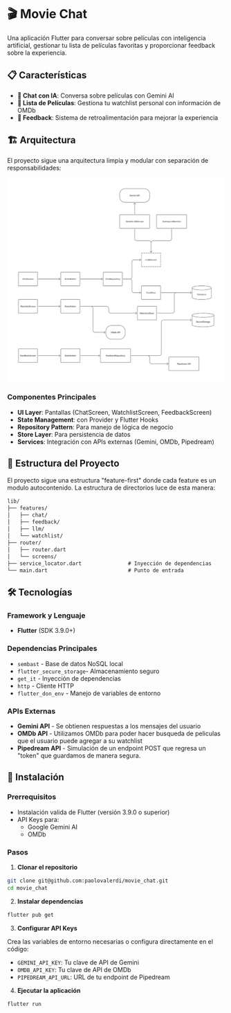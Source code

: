 # 🎬 Movie Chat

Una aplicación Flutter para conversar sobre películas con inteligencia artificial, gestionar tu lista de películas favoritas y proporcionar feedback sobre la experiencia.

## 📋 Características

- **💬 Chat con IA**: Conversa sobre películas con Gemini AI
- **🎥 Lista de Películas**: Gestiona tu watchlist personal con información de OMDb
- **📝 Feedback**: Sistema de retroalimentación para mejorar la experiencia

## 🏗️ Arquitectura

El proyecto sigue una arquitectura limpia y modular con separación de responsabilidades:

![Arquitectura del Proyecto](images/system_design.png)

### Componentes Principales

- **UI Layer**: Pantallas (ChatScreen, WatchlistScreen, FeedbackScreen)
- **State Management**: con Provider y Flutter Hooks
- **Repository Pattern**: Para manejo de lógica de negocio
- **Store Layer**: Para persistencia de datos
- **Services**: Integración con APIs externas (Gemini, OMDb, Pipedream)

## 📁 Estructura del Proyecto

El proyecto sigue una estructura "feature-first" donde cada feature es un modulo autocontenido.
La estructura de directorios luce de esta manera:

```
lib/
├── features/
│   ├── chat/
│   ├── feedback/
│   ├── llm/
│   └── watchlist/
├── router/
│   ├── router.dart
│   └── screens/
├── service_locator.dart               # Inyección de dependencias
└── main.dart                          # Punto de entrada
```

## 🛠️ Tecnologías

### Framework y Lenguaje

- **Flutter** (SDK 3.9.0+)

### Dependencias Principales

- `sembast` - Base de datos NoSQL local
- `flutter_secure_storage`- Almacenamiento seguro
- `get_it` - Inyección de dependencias
- `http` - Cliente HTTP
- `flutter_don_env` - Manejo de variables de entorno

### APIs Externas

- **Gemini API** - Se obtienen respuestas a los mensajes del usuario
- **OMDb API** - Utilizamos OMDb para poder hacer busqueda de peliculas que el usuario puede agregar a su watchlist
- **Pipedream API** - Simulación de un endpoint POST que regresa un "token" que guardamos de manera segura.

## 🚀 Instalación

### Prerrequisitos

- Instalación valida de Flutter (versión 3.9.0 o superior)
- API Keys para:
  - Google Gemini AI
  - OMDb

### Pasos

1. **Clonar el repositorio**

```bash
git clone git@github.com:paolovalerdi/movie_chat.git
cd movie_chat
```

2. **Instalar dependencias**

```bash
flutter pub get
```

3. **Configurar API Keys**

Crea las variables de entorno necesarias o configura directamente en el código:

- `GEMINI_API_KEY`: Tu clave de API de Gemini
- `OMDB_API_KEY`: Tu clave de API de OMDb
- `PIPEDREAM_API_URL`: URL de tu endpoint de Pipedream

4. **Ejecutar la aplicación**

```bash
flutter run
```
